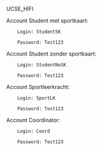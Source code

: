 UCSE_HIFI

Account Student met sportkaart:

        Login: StudentSK
        
        Password: Test123

Account Student zonder sportkaart:

        Login: StudentNoSK
        
        Password: Test123

Account Sportleerkracht:
        
        Login: SportLK
        
        Password: Test123
        
Account Coordinator:

        Login: Coord
        
        Password: Test123